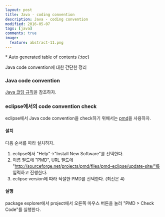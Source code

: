 ```yaml
---
layout: post
title: Java - coding convention
description: Java - coding convention
modified: 2016-05-07
tags: [java]
comments: true
image:
  feature: abstract-11.png
---
```


<section id="table-of-contents" class="toc">
<div id="drawer" markdown="1">
*  Auto generated table of contents
{:toc}
</div>
</section><!-- /#table-of-contents -->


Java code convention에 대한 간단한 정리 

### Java code convention

[Java 코딩 규칙](http://kwangshin.pe.kr/blog/java-code-conventions-%EC%9E%90%EB%B0%94-%EC%BD%94%EB%94%A9-%EA%B7%9C%EC%B9%99/)을 참조하자.

### eclipse에서의 code convention check

eclipse에서 Java code convention을 check하기 위해서는 [pmd](http://pmd.sourceforge.net/pmd-5.0.4/integrations.html#eclipse)을 사용하자. 

#### 설치

다음 순서를 따라 설치하자. 

1. eclipse에서 "Help"->"Install New Software"를 선택한다.  
2. 이름 필드에 "PMD", URL 필드에 "http://sourceforge.net/projects/pmd/files/pmd-eclipse/update-site/"를 입력하고 진행한다. 
3. eclipse version에 따라 적절한 PMD를 선택한다. (최신은 4)

#### 실행

package explorer에서 project에서 오른쪽 마우스 버튼을 눌러 "PMD > Check Code"를 실행한다. 

